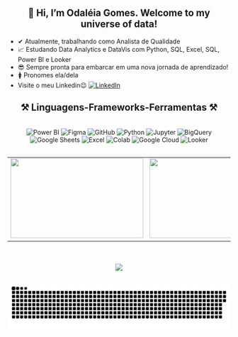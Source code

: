 <h2 align="center" >👋 Hi, I’m Odaléia Gomes. Welcome to my universe of data!</h2>

* ✔  Atualmente, trabalhando como Analista de Qualidade
* 📈 Estudando Data Analytics e DataVis com Python, SQL, Excel, SQL, Power BI e Looker
* 😎 Sempre pronta para embarcar em uma nova jornada de aprendizado!
* 🚺 Pronomes ela/dela
* Visite o meu Linkedin😉 <a href="https://www.linkedin.com/in/odaléia">
    <img src="https://img.shields.io/badge/LinkedIn-Profile-blue" alt="LinkedIn">
  </a>
</p>

  </div>

<h2 align="center" >⚒️ Linguagens-Frameworks-Ferramentas ⚒️</h2>

<br>
  
<div align="center">
  <!-- Power BI -->
  <img src="https://img.shields.io/badge/-PowerBI-F2C811?style=flat&logo=Power-BI&logoColor=white" alt="Power BI"/>
  <!-- Figma -->
  <img src="https://img.shields.io/badge/-Figma-0ACF83?style=flat&logo=figma&logoColor=white" alt="Figma"/>
  <!-- GitHub -->
  <img src="https://img.shields.io/badge/-GitHub-181717?style=flat&logo=github&logoColor=white" alt="GitHub"/>
  <!-- Python -->
  <img src="https://img.shields.io/badge/-Python-3776AB?style=flat&logo=python&logoColor=white" alt="Python"/>
  <!-- Jupyter -->
  <img src="https://img.shields.io/badge/-Jupyter-F37626?style=flat&logo=jupyter&logoColor=white" alt="Jupyter"/>
  <!-- BigQuery -->
  <img src="https://img.shields.io/badge/-BigQuery-4285F4?style=flat&logo=google-cloud&logoColor=white" alt="BigQuery"/>
  <!-- Google Sheets -->
  <img src="https://img.shields.io/badge/-Google_Sheets-34A853?style=flat&logo=google-sheets&logoColor=white" alt="Google Sheets"/>
  <!-- Excel -->
  <img src="https://img.shields.io/badge/-Excel-217346?style=flat&logo=microsoft-excel&logoColor=white" alt="Excel"/>
  <!-- Colab -->
  <img src="https://img.shields.io/badge/-Colab-F9AB00?style=flat&logo=googlecolab&color=525252&logoColor=white" alt="Colab"/>
  <!-- Google Cloud -->
  <img src="https://img.shields.io/badge/-Google_Cloud-4285F4?style=flat&logo=google-cloud&logoColor=white" alt="Google Cloud"/>
  <!-- Looker -->
  <img src="https://img.shields.io/badge/-Looker-4285F4?style=flat&logo=looker&logoColor=white" alt="Looker"/>
</div>

<br>

<div align="center">
  <table>
    <tr>
      <td><a href="https://github.com/Odaleia22"><img height="180em" width="300em" src="https://github-readme-stats.vercel.app/api?username=Odaleia22&show_icons=true&theme=cobalt&hide_border=true&include_all_commits=true&count_private=true" /></a></td>
      <td><a href="https://github.com/Odaleia22"><img height="180em" width="300em" src="https://github-readme-stats.vercel.app/api/top-langs/?username=Odaleia22&theme=cobalt&hide_border=true&layout=compact&langs_count=8" /></a></td>
    </tr>
  </table>
  

<h1 align="center">
  <img src="https://readme-typing-svg.herokuapp.com/?font=Righteous&size=35&center=true&vCenter=true&width=500&height=70&duration=4000&color=6a0dad&lines=Obrigada+pela+atenção!;" />
</h1>

<p align="center">
  <img src="https://github.com/Odaleia22/Odaleia22/blob/output/github-contribution-grid-snake.svg" alt="snake gif"/>
</p>
